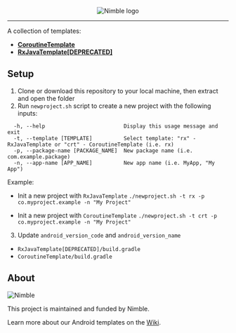 <p align="center">
  <img alt="Nimble logo" src="https://assets.nimblehq.co/logo/light/logo-light-text-320.png" />
</p>

---

A collection of templates:

* **[CoroutineTemplate](https://github.com/nimblehq/android-templates/tree/kotlin/CoroutineTemplate)**
* **[RxJavaTemplate[DEPRECATED]](https://github.com/nimblehq/android-templates/tree/kotlin/RxJavaTemplate)**

## Setup

1. Clone or download this repository to your local machine, then extract and open the folder
2. Run `newproject.sh` script to create a new project with the following inputs:

```
  -h, --help                         Display this usage message and exit
  -t, --template [TEMPLATE]          Select template: "rx" - RxJavaTemplate or "crt" - CoroutineTemplate (i.e. rx)
  -p, --package-name [PACKAGE_NAME]  New package name (i.e. com.example.package)
  -n, --app-name [APP_NAME]          New app name (i.e. MyApp, "My App")
```

Example:
- Init a new project with `RxJavaTemplate`
  `./newproject.sh -t rx -p co.myproject.example -n "My Project"`

- Init a new project with `CoroutineTemplate`
  `./newproject.sh -t crt -p co.myproject.example -n "My Project"`

3. Update `android_version_code` and `android_version_name`
  - `RxJavaTemplate[DEPRECATED]/build.gradle`
  - `CoroutineTemplate/build.gradle`

## About

![Nimble](https://assets.nimblehq.co/logo/dark/logo-dark-text-160.png)

This project is maintained and funded by Nimble.

Learn more about our Android templates on the [Wiki](https://github.com/nimblehq/android-templates/wiki).
